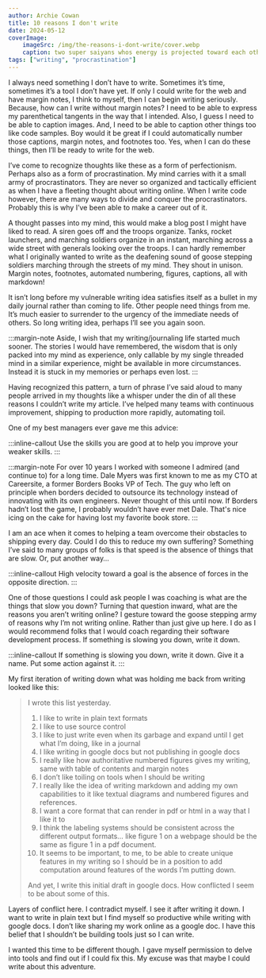 ```yaml
---
author: Archie Cowan
title: 10 reasons I don't write
date: 2024-05-12
coverImage:
    imageSrc: /img/the-reasons-i-dont-write/cover.webp
    caption: two super saiyans whos energy is projected toward each other with a shallow depth of field, intense faces
tags: ["writing", "procrastination"]
---
```


I always need something I don’t have to write. Sometimes it’s time, sometimes it’s a tool I don’t have yet. If only I could write for the web and have margin notes, I think to myself, then I can begin writing seriously. Because, how can I write without margin notes? I need to be able to express my parenthetical tangents in the way that I intended. Also, I guess I need to be able to caption images. And, I need to be able to caption other things too like code samples. Boy would it be great if I could automatically number those captions, margin notes, and footnotes too. Yes, when I can do these things, then I’ll be ready to write for the web.

I’ve come to recognize thoughts like these as a form of perfectionism. Perhaps also as a form of procrastination. My mind carries with it a small army of procrastinators. They are never so organized and tactically efficient as when I have a fleeting thought about writing online. When I write code however, there are many ways to divide and conquer the procrastinators. Probably this is why I’ve been able to make a career out of it.

A thought passes into my mind, this would make a blog post I might have liked to read. A siren goes off and the troops organize. Tanks, rocket launchers, and marching soldiers organize in an instant, marching across a wide street with generals looking over the troops. I can hardly remember what I originally wanted to write as the deafening sound of goose stepping soldiers marching through the streets of my mind. They shout in unison. Margin notes, footnotes, automated numbering, figures, captions, all with markdown!

It isn’t long before my vulnerable writing idea satisfies itself as a bullet in my daily journal rather than coming to life. Other people need things from me. It’s much easier to surrender to the urgency of the immediate needs of others. So long writing idea, perhaps I’ll see you again soon.

:::margin-note
Aside, I wish that my writing/journaling life started much sooner. The stories I would have remembered, the wisdom that is only packed into my mind as experience, only callable by my single threaded mind in a similar experience, might be available in more circumstances. Instead it is stuck in my memories or perhaps even lost.
:::

Having recognized this pattern, a turn of phrase I’ve said aloud to many people arrived in my thoughts like a whisper under the din of all these reasons I couldn’t write my article. I’ve helped many teams with continuous improvement, shipping to production more rapidly, automating toil.

One of my best managers ever gave me this advice:

:::inline-callout
Use the skills you are good at to help you improve your weaker skills.
:::

:::margin-note
For over 10 years I worked with someone I admired (and continue to) for a long time. Dale Myers was first known to me as my CTO at Careersite, a former Borders Books VP of Tech. The guy who left on principle when borders decided to outsource its technology instead of innovating with its own engineers. Never thought of this until now. If Borders hadn’t lost the game, I probably wouldn’t have ever met Dale. That's nice icing on the cake for having lost my favorite book store.
:::

I am an ace when it comes to helping a team overcome their obstacles to shipping every day. Could I do this to reduce my own suffering? Something I’ve said to many groups of folks is that speed is the absence of things that are slow. Or, put another way…

:::inline-callout
High velocity toward a goal is the absence of forces in the opposite direction.
:::

One of those questions I could ask people I was coaching is what are the things that slow you down? Turning that question inward, what are the reasons you aren’t writing online? I gesture toward the goose stepping army of reasons why I’m not writing online. Rather than just give up here. I do as I would recommend folks that I would coach regarding their software development process. If something is slowing you down, write it down.

:::inline-callout
If something is slowing you down, write it down. Give it a name. Put some action against it.
:::

My first iteration of writing down what was holding me back from writing looked like this:

> I wrote this list yesterday.
>
> 1. I like to write in plain text formats
> 1. I like to use source control
> 1. I like to just write even when its garbage and expand until I get what I’m doing, like in a journal
> 1. I like writing in google docs but not publishing in google docs
> 1. I really like how authoritative numbered figures gives my writing, same with table of contents and margin notes
> 1. I don’t like toiling on tools when I should be writing
> 1. I really like the idea of writing markdown and adding my own capabilities to it like textual diagrams and numbered figures and references.
> 1. I want a core format that can render in pdf or html in a way that I like it to
> 1. I think the labeling systems should be consistent across the different output formats… like figure 1 on a webpage should be the same as figure 1 in a pdf document.
> 1. It seems to be important, to me, to be able to create unique features in my writing so I should be in a position to add computation around features of the words I’m putting down.
>
> And yet, I write this initial draft in google docs. How conflicted I seem to be about some of this.

Layers of conflict here. I contradict myself. I see it after writing it down. I want to write in plain text but I find myself so productive while writing with google docs. I don’t like sharing my work online as a google doc. I have this belief that I shouldn’t be building tools just so I can write.

I wanted this time to be different though. I gave myself permission to delve into tools and find out if I could fix this. My excuse was that maybe I could write about this adventure.
